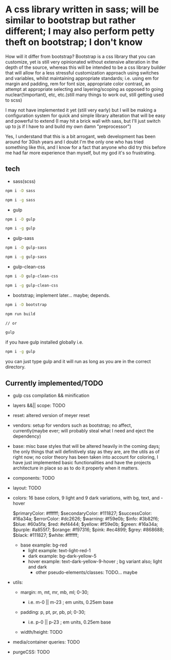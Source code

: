 # A css library written in sass; will be similar to bootstrap but rather different; I may also perform petty theft on bootstrap; I don't know

How will it differ from bootstrap? Bootstrap is a css library that you can customize, yet is still very opinionated without extensive alteration in the depth of the source, whereas this will be intended to be a css library builder that will allow for a less stressful customization approach using switches and variables, whilst maintaining appropriate standards; i.e. using em for margin and padding, rem for font size, appropriate color contrast, an attempt at appropriate selecting and layering/scoping as opposed to going nuclear(!important), etc, etc.(still many things to work out, still getting used to scss)

I may not have implemented it yet (still very early) but I will be making a configuration system for quick and simple library alteration that will be easy and powerful to extend (I may hit a brick wall with sass, but I'll just switch up to js if I have to and build my own damn "preprocessor")

Yes, I understand that this is a bit arrogant, web development has been around for 30ish years and I doubt I'm the only one who has tried something like this, and I know for a fact that anyone who did try this before me had far more experience than myself, but my god it's so frustrating.

## tech

- sass(scss)
  
```bash
npm i -D sass
```

```bash
npm i -g sass
```

- gulp
  
```bash
npm i -D gulp
```

```bash
npm i -g gulp
```

- gulp-sass
  
```bash
npm i -D gulp-sass
```

```bash
npm i -g gulp-sass
```

- gulp-clean-css

```bash
npm i -D gulp-clean-css
```

```bash
npm i -g gulp-clean-css
```

- bootstrap; implement later... maybe; depends.
  
```bash
npm i -D bootstrap
```

```bash
npm run build

// or

gulp
```

if you have gulp installed globally i.e.

```bash
npm i -g gulp
```

you can just type gulp and it will run as long as you are in the correct directory.

## Currently implemented/TODO

- gulp css compilation && minification

- layers &&|| scope: TODO

- reset: altered version of meyer reset

- vendors: setup for vendors such as bootstrap; no affect, currently(maybe ever; will probably steal what I need and eject the dependency)

- base: misc base styles that will be altered heavily in the coming days; the only things that will definitively stay as they are, are the utils as of right now; no color theory has been taken into account for coloring, I have just implemented basic functionalities and have the projects architecture in place so as to do it properly when it matters.

- components: TODO

- layout: TODO

- colors: 16 base colors, 9 light and 9 dark variations, with bg, text, and -hover
  
  $primaryColor: #ffffff;
$secondaryColor: #111827;
$successColor: #16a34a;
$errorColor: #dc2626;
$warning: #f59e0b;
$info: #3b82f6;
$blue: #60a5fa;
$red: #ef4444;
$yellow: #f59e0b;
$green: #16a34a;
$purple: #a855f7;
$orange: #f97316;
$pink: #ec4899;
$grey: #868688;
$black: #111827;
$white: #ffffff;

  - base example: bg-red
    - light example: text-light-red-1
    - dark example: bg-dark-yellow-5
    - hover example: text-dark-yellow-9-hover ; bg variant also; light and dark
      - other pseudo-elements/classes: TODO... maybe

- utils:
  - margin: m, mt, mr, mb, ml; 0-30;
    - i.e. m-0 || m-23 ; em units, 0.25em base

  - padding: p, pt, pr, pb, pl; 0-30;
    - i.e. p-0 || p-23 ; em units, 0.25em base

  - width/height: TODO

- media/container queries: TODO

- purgeCSS: TODO
  
